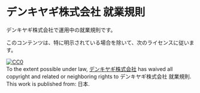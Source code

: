 # デンキヤギ株式会社 就業規則
デンキヤギ株式会社で運用中の就業規則です。

このコンテンツは、特に明示されている場合を除いて、次のライセンスに従います。

<p xmlns:dct="http://purl.org/dc/terms/" xmlns:vcard="http://www.w3.org/2001/vcard-rdf/3.0#">
  <a rel="license"
     href="http://creativecommons.org/publicdomain/zero/1.0/">
    <img src="http://i.creativecommons.org/p/zero/1.0/88x31.png" style="border-style: none;" alt="CC0" />
  </a>
  <br />
  To the extent possible under law,
  <a rel="dct:publisher"
     href="http://www.denkiyagi.jp/">
    <span property="dct:title">デンキヤギ株式会社</span></a>
  has waived all copyright and related or neighboring rights to
  <span property="dct:title">デンキヤギ株式会社 就業規則</span>.
This work is published from:
<span property="vcard:Country" datatype="dct:ISO3166"
      content="JP" about="http://www.denkiyagi.jp/">
  日本</span>.
</p>
